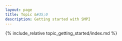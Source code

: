 ```yaml
---
layout: page
title: Topic &#35;0
description: Getting started with SMPI
---
```


{% include_relative topic_getting_started/index.md %}


